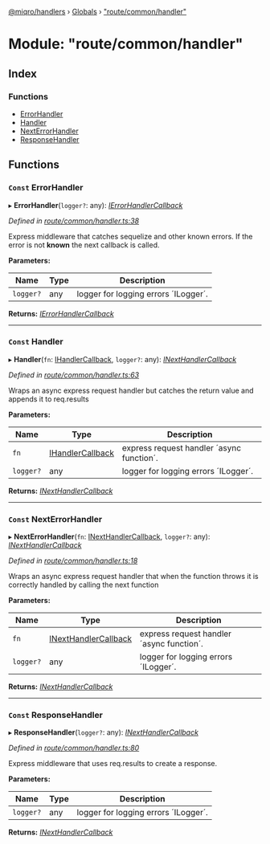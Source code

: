 [@miqro/handlers](../README.md) › [Globals](../globals.md) › ["route/common/handler"](_route_common_handler_.md)

# Module: "route/common/handler"

## Index

### Functions

* [ErrorHandler](_route_common_handler_.md#const-errorhandler)
* [Handler](_route_common_handler_.md#const-handler)
* [NextErrorHandler](_route_common_handler_.md#const-nexterrorhandler)
* [ResponseHandler](_route_common_handler_.md#const-responsehandler)

## Functions

### `Const` ErrorHandler

▸ **ErrorHandler**(`logger?`: any): *[IErrorHandlerCallback](_route_common_handlerutils_.md#ierrorhandlercallback)*

*Defined in [route/common/handler.ts:38](https://github.com/claukers/miqro-express/blob/ec7462e/src/route/common/handler.ts#L38)*

Express middleware that catches sequelize and other known errors. If the error is not **known** the next callback is called.

**Parameters:**

Name | Type | Description |
------ | ------ | ------ |
`logger?` | any | logger for logging errors ´ILogger´.  |

**Returns:** *[IErrorHandlerCallback](_route_common_handlerutils_.md#ierrorhandlercallback)*

___

### `Const` Handler

▸ **Handler**(`fn`: [IHandlerCallback](_route_common_handlerutils_.md#ihandlercallback), `logger?`: any): *[INextHandlerCallback](_route_common_handlerutils_.md#inexthandlercallback)*

*Defined in [route/common/handler.ts:63](https://github.com/claukers/miqro-express/blob/ec7462e/src/route/common/handler.ts#L63)*

Wraps an async express request handler but catches the return value and appends it to req.results

**Parameters:**

Name | Type | Description |
------ | ------ | ------ |
`fn` | [IHandlerCallback](_route_common_handlerutils_.md#ihandlercallback) | express request handler ´async function´. |
`logger?` | any | logger for logging errors ´ILogger´.  |

**Returns:** *[INextHandlerCallback](_route_common_handlerutils_.md#inexthandlercallback)*

___

### `Const` NextErrorHandler

▸ **NextErrorHandler**(`fn`: [INextHandlerCallback](_route_common_handlerutils_.md#inexthandlercallback), `logger?`: any): *[INextHandlerCallback](_route_common_handlerutils_.md#inexthandlercallback)*

*Defined in [route/common/handler.ts:18](https://github.com/claukers/miqro-express/blob/ec7462e/src/route/common/handler.ts#L18)*

Wraps an async express request handler that when the function throws it is correctly handled by calling the next function

**Parameters:**

Name | Type | Description |
------ | ------ | ------ |
`fn` | [INextHandlerCallback](_route_common_handlerutils_.md#inexthandlercallback) | express request handler ´async function´. |
`logger?` | any | logger for logging errors ´ILogger´.  |

**Returns:** *[INextHandlerCallback](_route_common_handlerutils_.md#inexthandlercallback)*

___

### `Const` ResponseHandler

▸ **ResponseHandler**(`logger?`: any): *[INextHandlerCallback](_route_common_handlerutils_.md#inexthandlercallback)*

*Defined in [route/common/handler.ts:80](https://github.com/claukers/miqro-express/blob/ec7462e/src/route/common/handler.ts#L80)*

Express middleware that uses req.results to create a response.

**Parameters:**

Name | Type | Description |
------ | ------ | ------ |
`logger?` | any | logger for logging errors ´ILogger´.  |

**Returns:** *[INextHandlerCallback](_route_common_handlerutils_.md#inexthandlercallback)*
